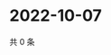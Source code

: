 # 2022-10-07

共 0 条

<!-- BEGIN WEIBO -->
<!-- 最后更新时间 Fri Oct 07 2022 03:15:58 GMT+0800 (China Standard Time) -->

<!-- END WEIBO -->
